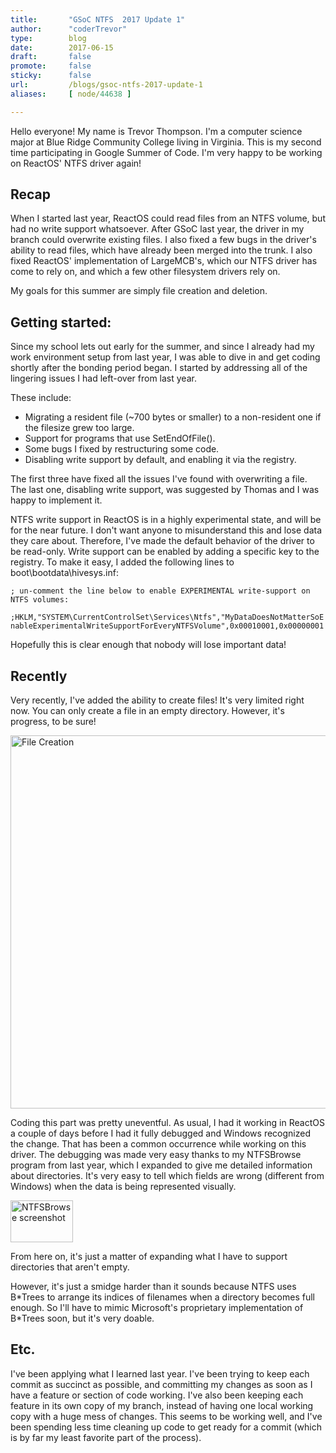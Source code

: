 ```yaml
---
title:       "GSoC NTFS  2017 Update 1"
author:      "coderTrevor"
type:        blog
date:        2017-06-15
draft:       false
promote:     false
sticky:      false
url:         /blogs/gsoc-ntfs-2017-update-1
aliases:     [ node/44638 ]

---
```


<p>Hello everyone! My name is Trevor Thompson. I'm a computer science major at Blue Ridge Community College living in Virginia. This is my second time participating in Google Summer of Code. I'm very happy to be working on ReactOS' NTFS driver again!</p>

<h2>Recap</h2>

<p>When I started last year, ReactOS could read files from an NTFS volume, but had no write support whatsoever. After GSoC last year, the driver in my branch could overwrite existing files. I also fixed a few bugs in the driver's ability to read files, which have already been merged into the trunk. I also fixed ReactOS' implementation of LargeMCB's, which our NTFS driver has come to rely on, and which a few other filesystem drivers rely on.</p>

<p>My goals for this summer are simply file creation and deletion.</p>

<h2>Getting started:</h2>

<p>Since my school lets out early for the summer, and since I already had my work environment setup from last year, I was able to dive in and get coding shortly after the bonding period began. I started by addressing all of the lingering issues I had left-over from last year.</p>
<p>
<p>These include:</p>
<ul>
	<li>Migrating a resident file (~700 bytes or smaller) to a non-resident one if the filesize grew too large.</li>
	<li>Support for programs that use SetEndOfFile().</li>
	<li>Some bugs I fixed by restructuring some code.</li>
	<li>Disabling write support by default, and enabling it via the registry.</li>
</ul>

<p>The first three have fixed all the issues I've found with overwriting a file. The last one, disabling write support, was suggested by Thomas and I was happy to implement it.</p>
<p>NTFS write support in ReactOS is in a highly experimental state, and will be for the near future. I don't want anyone to misunderstand this and lose data they care about. Therefore, I've made the default behavior of the driver to be read-only. Write support can be enabled by adding a specific key to the registry. To make it easy, I added the following lines to boot\bootdata\hivesys.inf:</p>

<p><code>; un-comment the line below to enable EXPERIMENTAL write-support on NTFS volumes:<br>
;HKLM,"SYSTEM\CurrentControlSet\Services\Ntfs","MyDataDoesNotMatterSoEnableExperimentalWriteSupportForEveryNTFSVolume",0x00010001,0x00000001</code></p>

<p>Hopefully this is clear enough that nobody will lose important data!</p>

<h2>Recently</h2>

<p>Very recently, I've added the ability to create files! It's very limited right now. You can only create a file in an empty directory. However, it's progress, to be sure!</p>

<p><img src="/sites/default/files/imagepicker/49142/FileCreation.png" alt="File Creation"  class="imgp_img" width="796" height="597" /></p>

<p>Coding this part was pretty uneventful. As usual, I had it working in ReactOS a couple of days before I had it fully debugged and Windows recognized the change. That has been a common occurrence while working on this driver. The debugging was made very easy thanks to my NTFSBrowse program from last year, which I expanded to give me detailed information about directories. It's very easy to tell which fields are wrong (different from Windows) when the data is being represented visually.</p>

<p><a href="/sites/default/files/imagepicker/49142/NTFSBrowse.png" title="NTFSBrowse screenshot" target="_blank"><img src="/sites/default/files/imagepicker/49142/thumbs/NTFSBrowse.png" alt="NTFSBrowse screenshot"  class="imgp_img" width="100" height="67" /></a></p>

<p>From here on, it's just a matter of expanding what I have to support directories that aren't empty.</p>

<p>However, it's just a smidge harder than it sounds because NTFS uses B*Trees to arrange its indices of filenames when a directory becomes full enough. So I'll have to mimic Microsoft's proprietary implementation of B*Trees soon, but it's very doable.</p>

<h2>Etc.</h2>
<p>I've been applying what I learned last year. I've been trying to keep each commit as succinct as possible, and committing my changes as soon as I have a feature or section of code working. I've also been keeping each feature in its own copy of my branch, instead of having one local working copy with a huge mess of changes. This seems to be working well, and I've been spending less time cleaning up code to get ready for a commit (which is by far my least favorite part of the process).</p>
